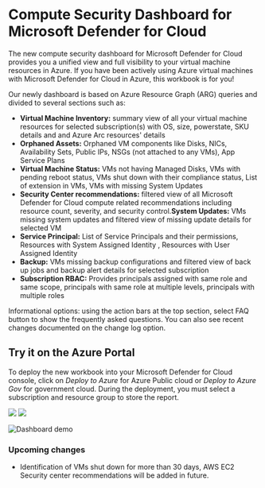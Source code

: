 # Compute Security Dashboard for Microsoft Defender for Cloud

The new compute security dashboard for Microsoft Defender for Cloud provides you a unified view and full visibility to your virtual machine resources in Azure. If you have been actively using Azure virtual machines with  Microsoft Defender for Cloud in Azure, this workbook is for you!

Our newly dashboard is based on Azure Resource Graph (ARG) queries and divided to several sections such as:

-	**Virtual Machine Inventory:** summary view of all your virtual machine resources for selected subscription(s) with OS, size, powerstate, SKU details and and Azure Arc resources' details
-	**Orphaned Assets:** Orphaned VM components like Disks, NICs, Availability Sets, Public IPs, NSGs (not attached to any VMs), App Service Plans 
-	**Virtual Machine Status:** VMs not having Managed Disks, VMs with pending reboot status, VMs shut down with their compliance status, List of extension in VMs, VMs with missing System Updates 
-	**Security Center recommendations:** filtered view of all Microsoft Defender for Cloud compute related recommendations including resource count, severity, and security control.**System Updates:** VMs missing system updates and filtered view of missing update details for selected VM
-	**Service Principal:** List of Service Principals and their permissions, Resources with System Assigned Identity , Resources with User Assigned Identity
-	**Backup:** VMs missing backup configurations and filtered view of back up jobs and backup alert details for selected subscription
-	**Subscription RBAC:** Provides principals assigned with same role and same scope, principals with same role at multiple levels, principals with multiple roles 

Informational options: using the action bars at the top section, select FAQ button to show the frequently asked questions. You can also see recent changes documented on the change log option.

## Try it on the Azure Portal

To deploy the new workbook into your Microsoft Defender for Cloud console, click on *Deploy to Azure* for Azure Public cloud or *Deploy to Azure Gov* for government cloud.
During the deployment, you must select a subscription and resource group to store the report. 

<a href="https://portal.azure.com/#create/Microsoft.Template/uri/https%3A%2F%2Fraw.githubusercontent.com%2FAzure%2FAzure-Security-Center%2Fmain%2FWorkbooks%2FCompute%2520Security%2520Dashboard%2FComputeSecurityDashboard.json" target="_blank"><img src="https://aka.ms/deploytoazurebutton"/></a>
<a href="https://portal.azure.us/#create/Microsoft.Template/uri/https%3A%2F%2Fraw.githubusercontent.com%2FAzure%2FAzure-Security-Center%2Fmain%2FWorkbooks%2FCompute%2520Security%2520Dashboard%2FComputeSecurityDashboard.json" target="_blank"><img src="https://aka.ms/deploytoazuregovbutton"/></a>

![Dashboard demo](./compsec.GIF)

### Upcoming changes

* Identification of VMs shut down for more than 30 days, AWS EC2 Security center recommendations will be added in future.
